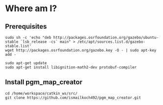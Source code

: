 # Where am I?

## Prerequisites

    sudo sh -c 'echo "deb http://packages.osrfoundation.org/gazebo/ubuntu-stable `lsb_release -cs` main" > /etc/apt/sources.list.d/gazebo-stable.list'
    wget http://packages.osrfoundation.org/gazebo.key -O - | sudo apt-key add -

    sudo apt-get update
    sudo apt-get install libignition-math2-dev protobuf-compiler


## Install pgm_map_creator

    cd /home/workspace/catkin_ws/src/
    git clone https://github.com/ismailkoch492/pgm_map_creator.git